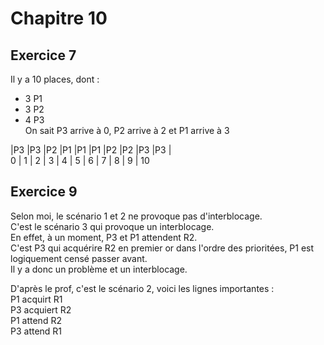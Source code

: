 # Chapitre 10



## Exercice 7
Il y a 10 places, dont :    
- 3 P1    
- 3 P2    
- 4 P3    
On sait P3 arrive à 0, P2 arrive à 2 et P1 arrive à 3    

|P3 |P3 |P2 |P1 |P1 |P1 |P2 |P2 |P3 |P3 |    
0 | 1 | 2 | 3 | 4 | 5 | 6 | 7 | 8 | 9 | 10    



## Exercice 9
Selon moi, le scénario 1 et 2 ne provoque pas d'interblocage.    
C'est le scénario 3 qui provoque un interblocage.    
En effet, à un moment, P3 et P1 attendent R2.    
C'est P3 qui acquérire R2 en premier or dans l'ordre des prioritées, P1 est logiquement censé passer avant.    
Il y a donc un problème et un interblocage.    

D'après le prof, c'est le scénario 2, voici les lignes importantes :    
P1 acquirt R1    
P3 acquiert R2    
P1 attend R2    
P3 attend R1    